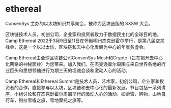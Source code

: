 # ethereal

ConsenSys 主办的以太坊知识共享聚会，被称为区块链版的 SXSW 大会。

区块链技术人员，初创公司，企业家和投资者致力于数据民主化的全球目的地。Camp Ethereal 2022于3月9日至11日在怀俄明州杰克逊霍尔举行，是第八届空灵峰会，这是一个以以太坊，区块链和去中心化发展为中心的年度务虚会。

Camp Ethereal由全球区块链公司ConsenSys Mesh和Crypte（旨在揭开去中心化网络的神秘面纱）为您带来。加入我们，在杰克逊霍尔周围与来自世界各地的行业巨头和思想领袖进行为期三天的坦诚会谈和激动人心的活动。

Camp Ethereal和Ethereal Summit是技术人员，艺术家，初创公司，企业家和投资者的合作，直接参与以太坊，区块链和去中心化的最新发展。节目包括一系列讲座，小组讨论和在杰克逊霍尔周围举行的激动人心的活动，如滑雪，购物，山地自行车，狗拉雪橇之旅，雪地摩托之旅等。

